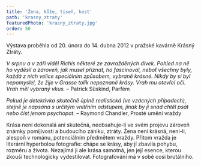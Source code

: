 ```yaml
---
title: 'Žena, kůže, tíseň, kost'
path: 'krasny_ztraty'
featuredPhoto: 'krasny_ztraty.jpg'
order: 50
---
```


Výstava proběhla od 20. února do 14. dubna 2012 v pražské kavárně Krásný Ztráty.

_V srpnu a v září viděl Richis některé ze zavražděných dívek. Pohled na ně ho vyděsil a zároveň, jak musel přiznat, ho fascinoval, neboť všechny byly, každá z nich velice speciálním způsobem, vybraně krásné. Nikdy by si byl nepomyslel, že žije v Grasse tolik nepoznané krásy. Vrah mu otevřel oči. Vrah měl vybraný vkus._
– Patrick Süskind, Parfém

_Pokud je detektivka skutečně úplně realistická (ve vzácných případech), stejně je napsána s určitým vnitřním odstupem, jinak by ji snad chtěl psát nebo číst jenom psychopat._
– Raymond Chandler, Prosté umění vraždy

Krása není dokonalá ani skutečná, neobsahuje-li ve svém projevu zároveň známky pomíjivosti a budoucího zániku, ztráty. Žena není krásná, není-li, alespoň v románu, potenciálním předmětem vraždy. Přitom vražda je literární hyperbolou fotografie: chápe se krásy, aby jí zbavila pohybu, rozměru a života. Nezajímá ji ale krása samotná, jen její esence, kterou zkouší technologicky vydestilovat. Fotografování má v sobě cosi brutálního.
